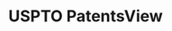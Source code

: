---
layout: default
bigquery: https://console.cloud.google.com/bigquery?p=patents-public-data&d=patentsview&page=dataset
citation: Attribution should be given to PatentsView for use, distribution, or derivative
  works.
code: https://github.com/CSSIP-AIR/PatentsView-Code-Snippets/
contributors: USPTO
cost: None
description: 'PatentsView includes US patent data including raw data (summaries, applications,
  pregrant applications), disambugations of inventors and assignees, and inventor
  gender estimates.  Also foreign priority data, # of figures and sheets, and government
  interest statements.'
documentation: https://patentsview.org/query/builder-faqs
last_edit: 04/10/2022, 19:53:05
location: https://patentsview.org/
maintained_by: USPTO
record_creation_timestamp: 12/2/2020 17:20:46
schema_fields:
- disamb_inventor_id_20181127
- disamb_inventor_id_20200929
- citation_id
- field_id
- organization_id
- symbol_position
- disamb_inventor_id_20170307
- assignee_id
- series_code
- disamb_inventor_id_20171226
- latin_name
- reldocno
- kind
- section_id
- disamb_assignee_id_20190312
- ipc_version_indicator
- subclass_id
- rawinventor_id
- num_figures
- num
- classification_level
- disamb_inventor_id_20201229
- variety
- contract_award_number
- organization
- gi_statement
- level_three
- term_grant
- disamb_assignee_id_20191231
- disamb_inventor_id_20180528
- field_title
- category_id
- latitude
- _371_date
- applicant_type
- disamb_assignee_id_20200630
- doctype
- disamb_assignee_id_20190820
- title
- subclass
- county_fips
- ipc_class
- exemplary
- county
- classification_status
- inventor_id
- disclaimer_date
- doc_type
- filename
- rawlocation_id
- sector_title
- lawyer_id
- number
- length
- latlong
- subsection_id
- term_extension
- male
- disamb_inventor_id_20200630
- withdrawn
- term_disclaimer
- state_fips
- name_last
- type
- subgroup_id
- disamb_inventor_id_20190820
- country
- disamb_inventor_id_20170808
- f102_date
- deceased
- id
- sequence
- location_id
- disamb_inventor_id_20191008
- uuid
- name
- category
- level_two
- classification_data_source
- application_id
- disamb_inventor_id_20171003
- disamb_assignee_id_20200331
- designation
- attribution_status
- main_group
- disamb_assignee_id_20181127
- disamb_assignee_id_20200929
- role
- dependent
- rawassignee_id
- level_one
- _102_date
- disamb_inventor_id_20190312
- city
- publication_number
- group
- mainclass_id
- relkind
- rule_47
- section
- action_date
- disamb_inventor_id_20200331
- num_sheets
- male_flag
- disamb_inventor_id_20191231
- classification_value
- subgroup
- subcategory_id
- lname
- patent_id
- status
- rel_id
- group_id
- fname
- disamb_assignee_id_20191008
- abstract
- f371_date
- longitude
- country_transformed
- text
- name_first
- num_claims
- date
- state
- lapse_of_patent
shortname: patentsview
tags:
- disambiguation
- United States
- gender
terms_of_use: Creative Commons Attribution 4.0 International License.
timeframe: 1963-1999
title: USPTO PatentsView
uuid: cf1780b1-e265-4e49-8d1d-83b9cfe0fd9a
---